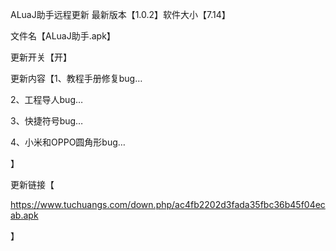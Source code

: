 ALuaJ助手远程更新
最新版本【1.0.2】软件大小【7.14】

文件名【ALuaJ助手.apk】

更新开关【开】

更新内容【1、教程手册修复bug…

2、工程导人bug…

3、快捷符号bug…

4、小米和OPPO圆角形bug…

】

更新链接【

https://www.tuchuangs.com/down.php/ac4fb2202d3fada35fbc36b45f04ecab.apk

】










